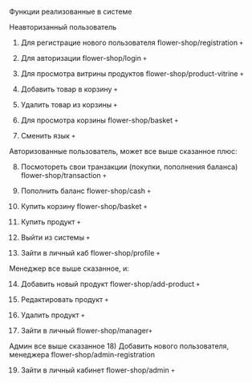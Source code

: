 Функции реализованные в системе 

Неавторизанный пользователь 

1) Для регистрацие нового пользователя  flower-shop/registration `+` 

2) Для авторизации 			            flower-shop/login `+`

3) Для просмотра витрины продуктов 	    flower-shop/product-vitrine `+`

4) Добавить товар в корзину             `+`

5) Удалить товар из корзины             `+`

6) Для просмотра корзины 		        flower-shop/basket `+`

7) Сменить язык `+`

Авторизованные пользователь, может все выше сказанное плюс:

8) Посмотореть свои транзакции (покупки, пополнения баланса) flower-shop/transaction `+`

9) Пополнить баланс 					 flower-shop/cash  `+`

10) Купить корзину 					     flower-shop/basket `+` 

11) Купить продукт              `+`     

12) Выйти из системы 			`+`		 

13) Зайти в личный каб              flower-shop/profile `+`

Менеджер все выше сказанное, и:

14) Добавить новый продукт 				 flower-shop/add-product `+` 

15) Редактировать продукт               `+`	

16) Удалить продукт                     `+`   

17) Зайти в личный                       flower-shop/manager`+`   	

Админ все выше сказанное
18) Добавить нового пользователя, менеджера flower-shop/admin-registration 

19) Зайти в личный кабинет  			flower-shop/admin `+` 



